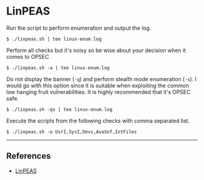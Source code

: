 # LinPEAS

Run the script to perform enumeration and output the log.

```
$ ./linpeas.sh | tee linux-enum.log
```

Perform all checks but it's noisy so be wise about your decision when it comes to OPSEC

```
$ ./linpeas.sh -a | tee linux-enum.log
```

Do not display the banner (`-q`) and perform stealth mode enumeration (`-s`). I would go with this option since it is suitable when exploiting the common low hanging fruit vulnerabilities. It is highly recommended that it's OPSEC safe.

```
$ ./linpeas.sh -qs | tee linux-enum.log
```

Execute the scripts from the following checks with comma separated list.

```
$ ./linpeas.sh -o UsrI,SysI,Devs,AvaSof,IntFiles
```

---
## References

- [LinPEAS](https://github.com/carlospolop/PEASS-ng/tree/master/linPEAS)